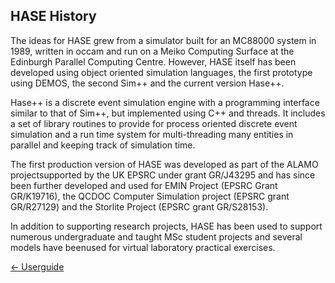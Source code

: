 ## HASE History

The ideas for HASE grew from a simulator built for an MC88000 system in 1989, written in occam and run on a Meiko Computing Surface at the Edinburgh Parallel Computing Centre.  However, HASE itself has been developed using object oriented simulation languages, the first prototype using DEMOS, the second Sim++ and the current version Hase++.

Hase++ is a discrete event simulation engine with a programming interface similar to that of Sim++, but implemented using C++ and threads.  It includes a set of library routines to provide for process oriented discrete event simulation and a run time system for multi-threading many entities in parallel and keeping track of simulation time.

The first production version of HASE was developed as part of the ALAMO projectsupported by the UK EPSRC under grant GR/J43295 and has since been further developed and used for EMIN Project (EPSRC Grant GR/K19716), the QCDOC Computer Simulation project (EPSRC grant GR/R27129) and the Storlite Project (EPSRC grant GR/S28153).

In addition to supporting research projects, HASE has been used to support numerous undergraduate and taught MSc student projects and several models have beenused for virtual laboratory practical exercises.

[<- Userguide](<Userguide.md>)
